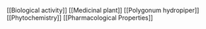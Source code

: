 [[Biological activity]]
[[Medicinal plant]]
[[Polygonum hydropiper]]
[[Phytochemistry]]
[[Pharmacological Properties]]
